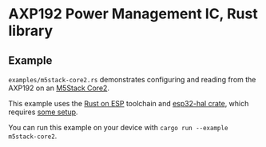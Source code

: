 # AXP192 Power Management IC, Rust library

## Example

`examples/m5stack-core2.rs` demonstrates configuring and reading from the
AXP192 on an [M5Stack Core2](https://docs.m5stack.com/en/core/core2).

This example uses the [Rust on ESP](https://esp-rs.github.io/book/) toolchain
and [esp32-hal crate](https://crates.io/crates/esp32-hal), which requires [some
setup](https://esp-rs.github.io/book/installation/).

You can run this example on your device with `cargo run --example m5stack-core2`.
